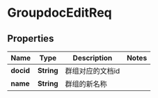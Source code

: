 # GroupdocEditReq

## Properties
Name | Type | Description | Notes
------------ | ------------- | ------------- | -------------
**docid** | **String** | 群组对应的文档id | 
**name** | **String** | 群组的新名称 | 
